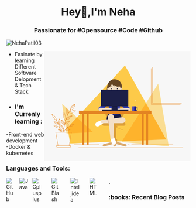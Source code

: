 
<h1 align="center">Hey👋,I'm Neha</h1>
                           
<h3 align="center">Passionate for #Opensource #Code #Github</h3>
<p align="left"> <img src="https://komarev.com/ghpvc/?username=NehaPatil03&label=Profile%20views&color=0e75b6&style=flat" alt="NehaPatil03" /> </p>
<p align="right"> <img src="https://github.com/NehaPatil03/NehaPatil03/raw/main/d4tvukbt5mra37cvwklk.gif" alt="Coder GIF" align="right" width="400"> </p>                 

- Fasinate by learning Different Software Delopment & Tech Stack
- <h3 align="left">I'm Currenly learning :</h3>
-Front-end web development                                                                                                                                                       
-Docker & kubernetes

<h3 align="left">Languages and Tools:</h3>
<P
<img align="left" alt="Visual Studio Code" width="26px" src="https://cdn.jsdelivr.net/gh/devicons/devicon/icons/vscode/vscode-original.svg" style="padding-right:50px;" /><img align="left" alt="GitHub" width="26px" src="https://user-images.githubusercontent.com/3369400/139447912-e0f43f33-6d9f-45f8-be46-2df5bbc91289.png" style="padding-right:10px;" /><img align="left" alt="Java" width="26px" src="https://cdn.jsdelivr.net/gh/devicons/devicon/icons/java/java-original.svg" style="padding-right:10px;" />
<img align="left" alt="Cplusplus" width="26px" src="https://cdn.jsdelivr.net/gh/devicons/devicon/icons/cplusplus/cplusplus-original.svg" style="padding-right:26px;" />   <img align="left" alt="GitBlash" width="26px" src="https://cdn.jsdelivr.net/gh/devicons/devicon/icons/git/git-original.svg" style="padding-right:26px;" />               <img align="left" alt="Inteljidea" width="26px" src="https://cdn.jsdelivr.net/gh/devicons/devicon/icons/intellij/intellij-original.svg" style="padding-right:26px;" />   <img align="left" alt="HTML" width="26px" src="https://cdn.jsdelivr.net/gh/devicons/devicon/icons/html5/html5-original.svg" style="padding-right:26px;" /></p>
<h4>.</h4>
<h3 align="left"> :books: Recent Blog Posts</h3>
<!-- BLOGPOSTS:START -->
<!-- BLOGPOSTS:END -->
  



